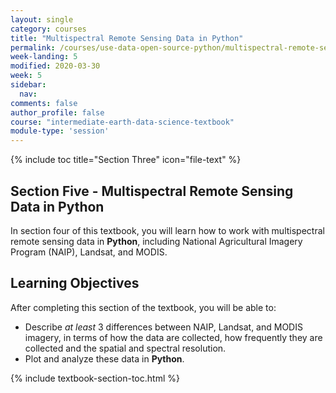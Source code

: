 ```yaml
---
layout: single
category: courses
title: "Multispectral Remote Sensing Data in Python"
permalink: /courses/use-data-open-source-python/multispectral-remote-sensing/
week-landing: 5
modified: 2020-03-30
week: 5
sidebar:
  nav:
comments: false
author_profile: false
course: "intermediate-earth-data-science-textbook"
module-type: 'session'
---
```


{% include toc title="Section Three" icon="file-text" %}

<div class="notice--info" markdown="1">

## <i class="fa fa-ship" aria-hidden="true"></i> Section Five - Multispectral Remote Sensing Data in Python

In section four of this textbook, you will learn how to work with multispectral remote sensing data in **Python**, including National Agricultural Imagery Program (NAIP), Landsat, and MODIS. 

## <i class="fa fa-graduation-cap" aria-hidden="true"></i> Learning Objectives

After completing this section of the textbook, you will be able to:

* Describe *at least* 3 differences between NAIP, Landsat, and MODIS imagery, in terms of how the data are collected, how frequently they are collected and the spatial and spectral resolution.
* Plot and analyze these data in **Python**. 

</div>


{% include textbook-section-toc.html %}
